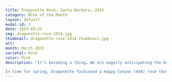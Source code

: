 ```yaml
---
title: Dragonette Rosé, Santa Barbara, 2014
category: Wine of the Month
layout: default
modal-id: 2
date: 2015-03-25
img: dragonette-rose-2014.jpg
thumbnail: dragonette-rose-2014-thumbnail.jpg
alt: 
month: March 2015
varietal: Rosé
color: Pink
description: "It’s becoming a thing… We are eagerly anticipating the Dragonette Rosé release yearly, and it seems like this year is better than before!

In time for spring, Dragonette fashioned a Happy Canyon (AVA) rosé that is comprised of 70% Grenache, 27% Mourvedre and 3% Syrah, native yeast fermented, exhibiting fresh-picked red berries, citrus peel and minerals. This year the wine shows a little more weight due to time increased time-in-barrel, while still displaying refreshing acidity that makes for a more dynamic rosé. It’s crisp, delicious and could be the perfect way to kick off a long evening of porch-sitting and spinning records, or to accompany a cheese board."
---
```

